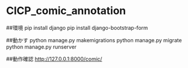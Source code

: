 # CICP_comic_annotation

##環境
pip install django pip
install django-bootstrap-form


##動かす
python manage.py makemigrations
python manage.py migrate
python manage.py runserver

##動作確認
http://127.0.0.1:8000/comic/
